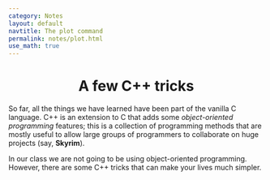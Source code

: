 ```yaml
---
category: Notes
layout: default
navtitle: The plot command
permalink: notes/plot.html
use_math: true
---
```


<center><h1>A few C++ tricks</h1></center>

So far, all the things we have learned have been part of the vanilla C language. C++ is an extension to C that adds some *object-oriented programming* features;
this is a collection of programming methods that are mostly useful to allow large groups of programmers to collaborate on huge projects (say, **Skyrim**). 

In our class we are not going to be using object-oriented programming. However, there are some C++ tricks that can make your lives much simpler.


